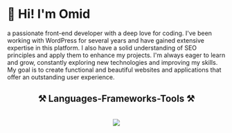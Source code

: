 <h1>👋 Hi! I'm Omid</h1>
a passionate front-end developer with a deep love for coding. I've been working with WordPress for several years and have gained extensive expertise in this platform. I also have a solid understanding of SEO principles and apply them to enhance my projects. I'm always eager to learn and grow, constantly exploring new technologies and improving my skills. My goal is to create functional and beautiful websites and applications that offer an outstanding user experience.

<h2 align="center">⚒️ Languages-Frameworks-Tools ⚒️ </h2>
<br/>
<div align="center">
    <img src="https://github.com/user-attachments/assets/14f674a3-4787-44a1-8359-a64df9590e2f" /><br>
</div>
